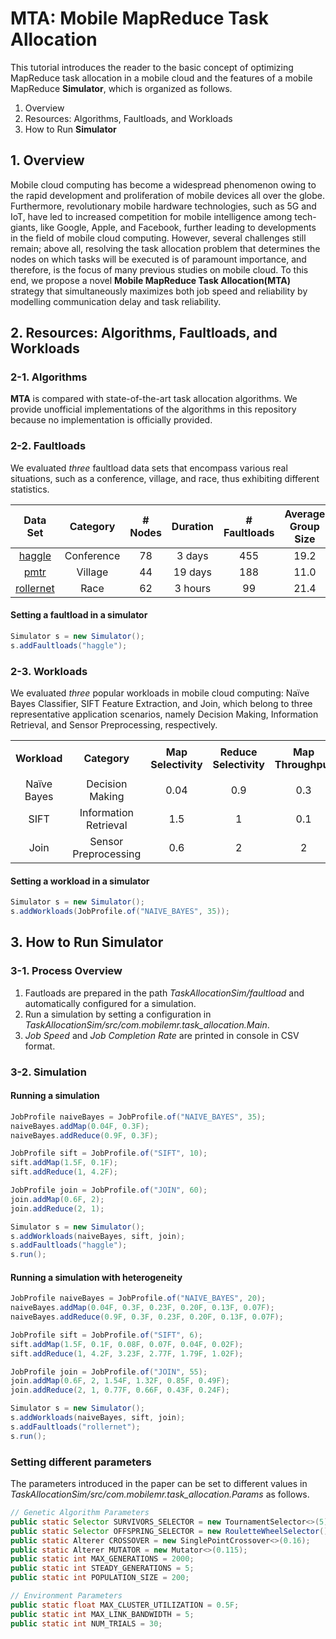 # MTA: Mobile MapReduce Task Allocation

This tutorial introduces the reader to the basic concept of optimizing MapReduce task allocation in a mobile cloud and the features of a mobile MapReduce **Simulator**, which is organized as follows.

1. Overview
2. Resources: Algorithms, Faultloads, and Workloads
3. How to Run **Simulator**

## 1. Overview
Mobile cloud computing has become a widespread phenomenon owing to the rapid development and proliferation of mobile devices all over the globe. Furthermore, revolutionary mobile hardware technologies, such as 5G and IoT, have led to increased competition for mobile intelligence among tech-giants, like Google, Apple, and Facebook, further leading to developments in the field of mobile cloud computing. However, several challenges still remain; above all, resolving the task allocation problem that determines the nodes on which tasks will be executed is of paramount importance, and therefore, is the focus of many previous studies on mobile cloud. To this end, we propose a novel **Mobile MapReduce Task Allocation(MTA)** strategy that simultaneously maximizes both job speed and reliability by modelling communication delay and task reliability.

## 2. Resources: Algorithms, Faultloads, and Workloads

### 2-1. Algorithms
**MTA** is compared with state-of-the-art task allocation algorithms. We provide unofficial implementations of the algorithms in this repository because no implementation is officially provided.

### 2-2. Faultloads
We evaluated *three* faultload data sets that encompass various real situations, such as a conference, village, and race, thus exhibiting different statistics.

|  Data Set |  Category  | # Nodes | Duration | # Faultloads | Average Group Size | Average NCD |
|:---------:|:----------:|:-------:|:--------:|:------------:|:---------------:|:--------:|
|   [haggle](https://crawdad.org/cambridge/haggle/20090529)  | Conference |    78   |  3 days  |      455     |       19.2      |   0.18   |
|    [pmtr](https://crawdad.org/unimi/pmtr/20081201)   |   Village  |    44   |  19 days |      188     |       11.0      |   0.39   |
| [rollernet](https://crawdad.org/upmc/rollernet/20090202) |    Race    |    62   |  3 hours |      99      |       21.4      |   0.60   |

#### Setting a faultload in a simulator
```java
Simulator s = new Simulator();
s.addFaultloads("haggle");
```

### 2-3. Workloads
We evaluated *three* popular workloads in mobile cloud computing: Naïve Bayes Classifier, SIFT Feature Extraction, and Join, which belong to three representative application scenarios, namely Decision Making, Information Retrieval, and Sensor Preprocessing, respectively.

<table>
  <tr>
    <th rowspan="2">Workload</th>
    <th rowspan="2">Category</th>
    <th rowspan="2">Map<br>Selectivity</th>
    <th rowspan="2">Reduce<br>Selectivity</th>
    <th rowspan="2">Map<br>Throughput</th>
    <th rowspan="2">Reduce<br>Throughput</th>
    <th colspan="3">Input Data Size(MB)</th>
  </tr>
  <tr>
    <th>haggle</th>
    <th>pmtr</th>
    <th>rollernet</th>
  </tr>
  <tr>
    <td align="center" valign="center">Naïve Bayes</td>
    <td align="center" valign="center">Decision<br>Making</td>
    <td align="center" valign="center">0.04</td>
    <td align="center" valign="center">0.9</td>
    <td align="center" valign="center">0.3</td>
    <td align="center" valign="center">0.3</td>
    <td align="center" valign="center">35</td>
    <td align="center" valign="center">40</td>
    <td align="center" valign="center">55</td>
  </tr>
  <tr>
    <td align="center" valign="center">SIFT</td>
    <td align="center" valign="center">Information<br>Retrieval</td>
    <td align="center" valign="center">1.5</td>
    <td align="center" valign="center">1</td>
    <td align="center" valign="center">0.1</td>
    <td align="center" valign="center">4.2</td>
    <td align="center" valign="center">10</td>
    <td align="center" valign="center">13</td>
    <td align="center" valign="center">20</td>
  </tr>
  <tr>
    <td align="center" valign="center">Join</td>
    <td align="center" valign="center">Sensor<br>Preprocessing</td>
    <td align="center" valign="center">0.6</td>
    <td align="center" valign="center">2</td>
    <td align="center" valign="center">2</td>
    <td align="center" valign="center">1</td>
    <td align="center" valign="center">60</td>
    <td align="center" valign="center">70</td>
    <td align="center" valign="center">100</td>
  </tr>
</table>

#### Setting a workload in a simulator
```java
Simulator s = new Simulator();
s.addWorkloads(JobProfile.of("NAIVE_BAYES", 35));
```

## 3. How to Run Simulator

### 3-1. Process Overview
1. Fautloads are prepared in the path *TaskAllocationSim/faultload* and automatically configured for a simulation.
2. Run a simulation by setting a configuration in *TaskAllocationSim/src/com.mobilemr.task_allocation.Main*.
3. *Job Speed* and *Job Completion Rate* are printed in console in CSV format.

### 3-2. Simulation

#### Running a simulation
```java
JobProfile naiveBayes = JobProfile.of("NAIVE_BAYES", 35);
naiveBayes.addMap(0.04F, 0.3F);
naiveBayes.addReduce(0.9F, 0.3F);

JobProfile sift = JobProfile.of("SIFT", 10);
sift.addMap(1.5F, 0.1F);
sift.addReduce(1, 4.2F);

JobProfile join = JobProfile.of("JOIN", 60);
join.addMap(0.6F, 2);
join.addReduce(2, 1);

Simulator s = new Simulator();
s.addWorkloads(naiveBayes, sift, join);
s.addFaultloads("haggle");
s.run();
```

#### Running a simulation with heterogeneity
```java
JobProfile naiveBayes = JobProfile.of("NAIVE_BAYES", 20);
naiveBayes.addMap(0.04F, 0.3F, 0.23F, 0.20F, 0.13F, 0.07F);
naiveBayes.addReduce(0.9F, 0.3F, 0.23F, 0.20F, 0.13F, 0.07F);

JobProfile sift = JobProfile.of("SIFT", 6);
sift.addMap(1.5F, 0.1F, 0.08F, 0.07F, 0.04F, 0.02F);
sift.addReduce(1, 4.2F, 3.23F, 2.77F, 1.79F, 1.02F);

JobProfile join = JobProfile.of("JOIN", 55);
join.addMap(0.6F, 2, 1.54F, 1.32F, 0.85F, 0.49F);
join.addReduce(2, 1, 0.77F, 0.66F, 0.43F, 0.24F);

Simulator s = new Simulator();
s.addWorkloads(naiveBayes, sift, join);
s.addFaultloads("rollernet");
s.run();
```

### Setting different parameters
The parameters introduced in the paper can be set to different values in *TaskAllocationSim/src/com.mobilemr.task_allocation.Params* as follows.
```java
// Genetic Algorithm Parameters
public static Selector SURVIVORS_SELECTOR = new TournamentSelector<>(5);
public static Selector OFFSPRING_SELECTOR = new RouletteWheelSelector();
public static Alterer CROSSOVER = new SinglePointCrossover<>(0.16);
public static Alterer MUTATOR = new Mutator<>(0.115);
public static int MAX_GENERATIONS = 2000;
public static int STEADY_GENERATIONS = 5;
public static int POPULATION_SIZE = 200;

// Environment Parameters
public static float MAX_CLUSTER_UTILIZATION = 0.5F;
public static int MAX_LINK_BANDWIDTH = 5;
public static int NUM_TRIALS = 30;
```